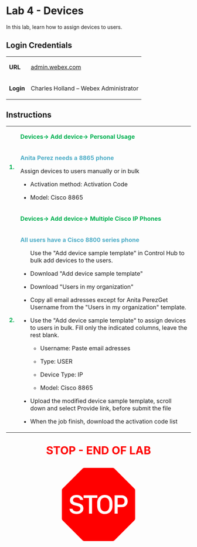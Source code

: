 <style>

  td  {
    font-style: normal;
    font-size: 16px;
    }


    #p1 {
    color: #00B050;
    font-weight: bold;
    }

  #p2 {
    color: #4BACC6;
    font-weight: bold;
    }

  #p3 {
    font-weight: bold;
    }
    
  #p4 {
    color: red;
    font-weight: bold;
    text-align: center;
    font-size: 30px;
    }

  .container {
  text-align: center;
  }

</style>



# Lab 4 - Devices

In this lab, learn how to assign devices to users.

## Login Credentials

<table>
<tr>
<td><p id="p3">URL</p></td>
<td><a href="https://admin.webex.com">admin.webex.com</a></td>
</tr>
<tr>
<td><p id="p3">Login</p></td>
<td>Charles Holland – Webex Administrator </td>
</tr>
</table>

## Instructions

<table>
<colgroup>
<col style="width: 4%" />
<col style="width: 95%" />
</colgroup>
<tbody>

<tr>
<td rowspan="2"><p id="p1">1.</p></td>
<td><p id="p1">Devices-&gt; Add device-&gt; Personal Usage</p></td>
</tr>

<tr>
<td><p id="p2">Anita Perez needs a 8865 phone</p>

<p>Assign devices to users manually or in bulk</p>
<ul>
<li><p>Activation method: Activation Code</p></li>
<li><p>Model: Cisco 8865</p></li>
</ul></td>
</tr>

<tr>
<td rowspan="2"><p id="p1">2.</p></td>
<td><p id="p1">Devices-&gt; Add device-&gt;  Multiple Cisco IP
Phones</p></td>
</tr>

<tr>
<td><p id="p2">All users have a Cisco 8800 series phone</p>
<ul>
<p>Use the "Add device sample template" in Control Hub to bulk add devices to the users. </p>
<li><p>Download "Add device sample template"</p></li>
<li><p>Download "Users in my organization"</p></li>
<li><p>Copy all email adresses except for Anita PerezGet Username from the "Users in my organization" template. </p> </li>
<li>
<p>Use the "Add device sample template" to assign devices to users in bulk. Fill only the indicated columns, leave the rest blank.</p>
<ul>
<li><p>Username: Paste email adresses</p></li>
<li><p>Type: USER</p></li>
<li><p>Device Type: IP</p></li>
<li><p>Model: Cisco 8865</p></li>
</ul>
</li>
<li><p>Upload the modified device sample template, scroll down and select Provide link, before submit the file</p></li>
<li><p>When the job finish, download the activation code list</p></li>
</ul></td>
</tr>

</tbody>
</table>


<p id="p4">STOP - END OF LAB</p>

<div class="container">
<svg xmlns="http://www.w3.org/2000/svg" width="200" height="200" fill="red" class="bi bi-sign-stop-fill" viewBox="0 0 16 16">
  <path d="M10.371 8.277v-.553c0-.827-.422-1.234-.987-1.234-.572 0-.99.407-.99 1.234v.553c0 .83.418 1.237.99 1.237.565 0 .987-.408.987-1.237m2.586-.24c.463 0 .735-.272.735-.744s-.272-.741-.735-.741h-.774v1.485z"/>
  <path d="M4.893 0a.5.5 0 0 0-.353.146L.146 4.54A.5.5 0 0 0 0 4.893v6.214a.5.5 0 0 0 .146.353l4.394 4.394a.5.5 0 0 0 .353.146h6.214a.5.5 0 0 0 .353-.146l4.394-4.394a.5.5 0 0 0 .146-.353V4.893a.5.5 0 0 0-.146-.353L11.46.146A.5.5 0 0 0 11.107 0zM3.16 10.08c-.931 0-1.447-.493-1.494-1.132h.653c.065.346.396.583.891.583.524 0 .83-.246.83-.62 0-.303-.203-.467-.637-.572l-.656-.164c-.61-.147-.978-.51-.978-1.078 0-.706.597-1.184 1.444-1.184.853 0 1.386.475 1.436 1.087h-.645c-.064-.32-.352-.542-.797-.542-.472 0-.77.246-.77.6 0 .261.196.437.553.522l.654.161c.673.164 1.06.487 1.06 1.11 0 .736-.574 1.228-1.544 1.228Zm3.427-3.51V10h-.665V6.57H4.753V6h3.006v.568H6.587Zm4.458 1.16v.544c0 1.131-.636 1.805-1.661 1.805-1.026 0-1.664-.674-1.664-1.805V7.73c0-1.136.638-1.807 1.664-1.807s1.66.674 1.66 1.807ZM11.52 6h1.535c.82 0 1.316.55 1.316 1.292 0 .747-.501 1.289-1.321 1.289h-.865V10h-.665V6.001Z"/>
</svg>
</div>